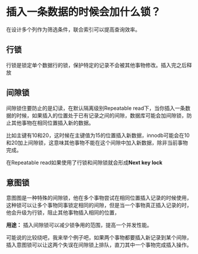 # 插入一条数据的时候会加什么锁？

在设计多个列作为筛选条件，联合索引可以提高查询效率。

## 行锁

行锁是锁定单个数据行的锁，保护特定的记录不会被其他事物修改。插入完之后释放

## 间隙锁

间隙锁住要防止的是幻读，在默认隔离级别Repeatable read下，当你插入一条数据的时候，如果插入的位置处于已有记录之间的间隙，数据库可能会加间隙锁，防止其他事物在相同位置插入新的数据。

比如主键有10和20，这时候在主键值为15的位置插入新数据，innodb可能会在10和20加上间隙锁，这意味其他事物不能在这个间隙中加入新数据，除非当前事物完成。

在Repeatable read如果使用了行锁和间隙锁就会形成**Next key lock**

## 意图锁

意图图是一种特殊的间隙锁，他在多个事物尝试在相同位置插入记录的时候使用，这种锁可以让多个事物同事锁定相同的间隙，但是当一个事物真正插入记录的时，他会升级为行锁，阻止其他事物插入相同的位置，

**用途：** 插入间隙锁可以减少锁争用的范围，提高一个并发性能。

可能说的比较绕吧，我来举个例子吧，如果两个事物都要插入新记录到某个间隙，插入意图锁可以让这两个失误在间隙锁上排队，直刀其中一个事物完成插入操作。